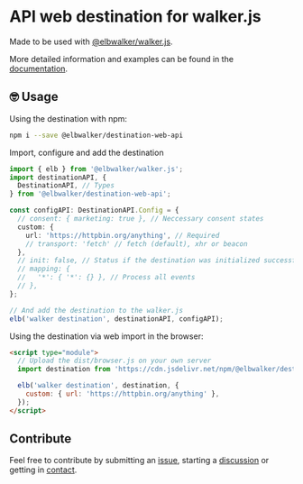# API web destination for walker.js

Made to be used with [@elbwalker/walker.js](https://github.com/elbwalker/walker.js).

More detailed information and examples can be found in the [documentation](https://docs.elbwalker.com/).

## 🤓 Usage

Using the destination with npm:

```sh
npm i --save @elbwalker/destination-web-api
```

Import, configure and add the destination

```ts
import { elb } from '@elbwalker/walker.js';
import destinationAPI, {
  DestinationAPI, // Types
} from '@elbwalker/destination-web-api';

const configAPI: DestinationAPI.Config = {
  // consent: { marketing: true }, // Neccessary consent states
  custom: {
    url: 'https://httpbin.org/anything', // Required
    // transport: 'fetch' // fetch (default), xhr or beacon
  },
  // init: false, // Status if the destination was initialized successfully or should be skipped
  // mapping: {
  //   '*': { '*': {} }, // Process all events
  // },
};

// And add the destination to the walker.js
elb('walker destination', destinationAPI, configAPI);
```

Using the destination via web import in the browser:

```html
<script type="module">
  // Upload the dist/browser.js on your own server
  import destination from 'https://cdn.jsdelivr.net/npm/@elbwalker/destination-web-api/dist/browser.js';

  elb('walker destination', destination, {
    custom: { url: 'https://httpbin.org/anything' },
  });
</script>
```

## Contribute

Feel free to contribute by submitting an [issue](https://github.com/elbwalker/walker.js/issues), starting a [discussion](https://github.com/elbwalker/walker.js/discussions) or getting in [contact](https://calendly.com/elb-alexander/30min).
